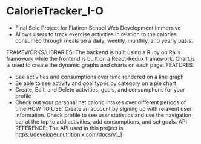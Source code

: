 # CalorieTracker_I-O
- Final Solo Project for Flatiron School Web Development Immersive
- Allows users to track exercise activities in relation to the calories consumed through meals on a daily, weekly, monthly, 
and yearly basis.

FRAMEWORKS/LIBRARIES:
The backend is built using a Ruby on Rails framework while the frontend is built on a React-Redux framework. Chart.js is used
to create the dynamic graphs and charts on each page.
FEATURES:
- See activities and consumptions over time rendered on a line graph
- Be able to see activity and goal types by category on a pie chart
- Create, Edit, and Delete activities, goals, and consumptions for your profile
- Check out your personal net caloric intakes over different periods of time
HOW TO USE:
Create an account by signing up with relavent user information. Check profile to see user statistics and use the navigation bar at the top to add activities,
add consumptions, and set goals.
API REFERENCE:
The API used in this project is  https://developer.nutritionix.com/docs/v1_1
